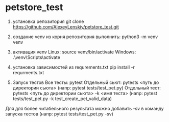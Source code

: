 # petstore_test


1. установка репозитория
git clone https://github.com/AlexeyLenskiy/petstore_test.git

2. создание venv
из корня репозитория выполнить:
python3 -m venv venv

3. активация venv
Linux: source venv/bin/activate
Windows: .\venv\Scripts\activate

4. установка зависимостей из requrements.txt
pip install -r requrments.txt

5. Запуск тестов
Все тесты:
pytest 
Отдельный сьют:
pytests <путь до директории сьюта> (напр: pytest tests/test_pet.py)
Отдельный тест:
pytests <путь до директории сьюта> -k <имя теста> (напр: pytest tests/test_pet.py -k test_create_pet_valid_data)

Для для более читабельного результата можно добавить -sv в команду запуска тестов (напр: pytest tests/test_pet.py -sv)